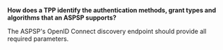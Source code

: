 **How does a TPP identify the authentication methods, grant types and algorithms that an ASPSP supports?**

The ASPSP's OpenID Connect discovery endpoint should provide all required parameters.

